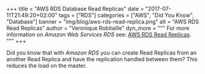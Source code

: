 +++
title = "AWS RDS Database Read Replicas"
date = "2017-07-11T21:49:20+02:00"
tags = ["RDS"]
categories = ["AWS", "Did You Know", "Database"]
banner = "img/blog/aws-rds-read-replica.png"
alt = "AWS RDS Read Replicas"
author = "Veronique Robitaille"
dyn_more = """
For more information on <i>Amazon Web Services RDS</i> see: <a href="https://aws.amazon.com/rds/details/read-replicas/" target="_blank">AWS RDS Read Replicas</a>.
"""
+++

Did you know that with <i>Amazon RDS</i> you can create Read Replicas from an another Read Replica and have the replication handled between them?  This reduces the load on the master.
